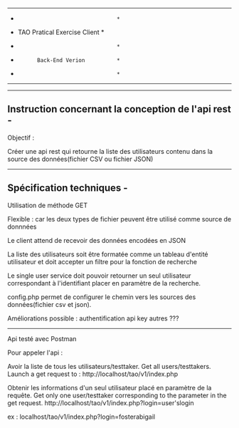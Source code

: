 **************************************
*                                    *
*    TAO Pratical Exercise Client    *
*                                    *
*           Back-End Verion          *
*                                    *
**************************************

-----------------------------------------------------
Instruction concernant la conception de l'api rest  -
-----------------------------------------------------

Objectif :

Créer une api rest qui retourne la liste des utilisateurs contenu dans la source des données(fichier CSV ou fichier JSON)



--------------------------
Spécification techniques -
--------------------------

Utilisation de méthode GET

Flexible : car les deux types de fichier peuvent être utilisé comme source de donnnées
    
Le client attend de recevoir des données encodées en JSON 

La liste des utilisateurs soit être formatée comme un tableau d'entité utilisateur et doit accepter un filtre     pour la fonction de recherche

Le single user service doit pouvoir retourner un seul utilisateur correspondant à l'identifiant placer en paramètre de la recherche.


config.php permet de configurer le chemin vers les sources des données(fichier csv et json).

Améliorations possible :
authentification
api key
autres ???

--------------------------------------------------------------------

Api testé avec Postman

Pour appeler l'api :

Avoir la liste de tous les utilisateurs/testtaker.
Get all users/testtakers.
Launch a get request to :
http://localhost/tao/v1/index.php


Obtenir les informations d'un seul utilisateur placé en paramètre de la requête.
Get only one user/testtaker corresponding to the parameter in the get request.
http://localhost/tao/v1/index.php?login=user'slogin

ex :
localhost/tao/v1/index.php?login=fosterabigail






